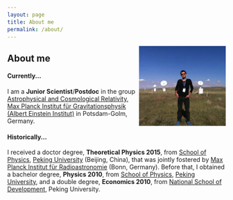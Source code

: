 ```yaml
---
layout: page
title: About me
permalink: /about/
---
```


<img style="float: right;" src="2015innerMongolia.png" width="200">

## About me

#### Currently...

I am a **Junior Scientist**/**Postdoc** in the group [Astrophysical and Cosmological Relativity](http://www.aei.mpg.de/1282161/Astrophysical_and_Cosmological_Relativity), [Max Planck Institut für Gravitationsphysik (Albert Einstein Institut)](http://www.aei.mpg.de/) in Potsdam-Golm, Germany.


#### Historically...

I received a doctor degree, **Theoretical Physics 2015**, from [School of Physics](http://www.phy.pku.edu.cn/English.html), [Peking University](http://english.pku.edu.cn/) (Beijing, China), that was jointly fostered by [Max Planck Institut für Radioastronomie](http://www.mpifr-bonn.mpg.de/2169/en) (Bonn, Germany). Before that, I obtained a bachelor degree, **Physics 2010**, from [School of Physics](http://www.phy.pku.edu.cn/English.html), [Peking University](http://english.pku.edu.cn/), and a double degree, **Economics 2010**, from [National School of Development](http://en.nsd.edu.cn/), Peking University.
